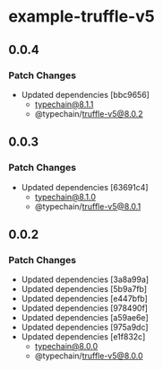 # example-truffle-v5

## 0.0.4

### Patch Changes

- Updated dependencies [bbc9656]
  - typechain@8.1.1
  - @typechain/truffle-v5@8.0.2

## 0.0.3

### Patch Changes

- Updated dependencies [63691c4]
  - typechain@8.1.0
  - @typechain/truffle-v5@8.0.1

## 0.0.2

### Patch Changes

- Updated dependencies [3a8a99a]
- Updated dependencies [5b9a7fb]
- Updated dependencies [e447bfb]
- Updated dependencies [978490f]
- Updated dependencies [a59ae6e]
- Updated dependencies [975a9dc]
- Updated dependencies [e1f832c]
  - typechain@8.0.0
  - @typechain/truffle-v5@8.0.0
